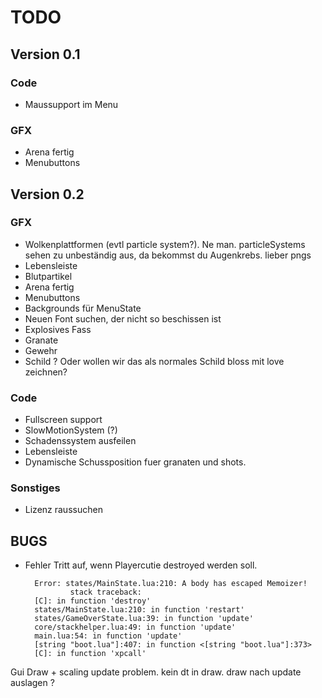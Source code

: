 TODO
====

## Version 0.1

### Code
- Maussupport im Menu

### GFX
- Arena fertig
- Menubuttons

## Version 0.2

### GFX
- Wolkenplattformen (evtl particle system?). Ne man. particleSystems sehen zu unbeständig aus, da bekommst du Augenkrebs. lieber pngs
- Lebensleiste
- Blutpartikel
- Arena fertig
- Menubuttons
- Backgrounds für MenuState
- Neuen Font suchen, der nicht so beschissen ist
- Explosives Fass
- Granate
- Gewehr
- Schild ? Oder wollen wir das als normales Schild bloss mit love zeichnen?

### Code
- Fullscreen support
- SlowMotionSystem (?)
- Schadenssystem ausfeilen
- Lebensleiste
- Dynamische Schussposition fuer granaten und shots. 

### Sonstiges
- Lizenz raussuchen

## BUGS
- Fehler Tritt auf, wenn Playercutie destroyed werden soll. 	

        Error: states/MainState.lua:210: A body has escaped Memoizer!
                stack traceback:
        [C]: in function 'destroy'
        states/MainState.lua:210: in function 'restart'
        states/GameOverState.lua:39: in function 'update'
        core/stackhelper.lua:49: in function 'update'
        main.lua:54: in function 'update'
        [string "boot.lua"]:407: in function <[string "boot.lua"]:373>
        [C]: in function 'xpcall'


Gui Draw + scaling update problem. kein dt in draw. draw nach update auslagen ?